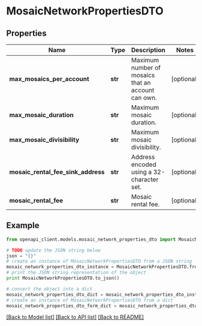 # MosaicNetworkPropertiesDTO


## Properties

Name | Type | Description | Notes
------------ | ------------- | ------------- | -------------
**max_mosaics_per_account** | **str** | Maximum number of mosaics that an account can own. | [optional] 
**max_mosaic_duration** | **str** | Maximum mosaic duration. | [optional] 
**max_mosaic_divisibility** | **str** | Maximum mosaic divisibility. | [optional] 
**mosaic_rental_fee_sink_address** | **str** | Address encoded using a 32-character set. | [optional] 
**mosaic_rental_fee** | **str** | Mosaic rental fee. | [optional] 

## Example

```python
from openapi_client.models.mosaic_network_properties_dto import MosaicNetworkPropertiesDTO

# TODO update the JSON string below
json = "{}"
# create an instance of MosaicNetworkPropertiesDTO from a JSON string
mosaic_network_properties_dto_instance = MosaicNetworkPropertiesDTO.from_json(json)
# print the JSON string representation of the object
print MosaicNetworkPropertiesDTO.to_json()

# convert the object into a dict
mosaic_network_properties_dto_dict = mosaic_network_properties_dto_instance.to_dict()
# create an instance of MosaicNetworkPropertiesDTO from a dict
mosaic_network_properties_dto_form_dict = mosaic_network_properties_dto.from_dict(mosaic_network_properties_dto_dict)
```
[[Back to Model list]](../README.md#documentation-for-models) [[Back to API list]](../README.md#documentation-for-api-endpoints) [[Back to README]](../README.md)


